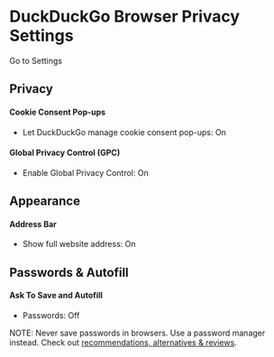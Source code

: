 # DuckDuckGo Browser Privacy Settings

Go to Settings



## Privacy

#### Cookie Consent Pop-ups
- Let DuckDuckGo manage cookie consent pop-ups: On

#### Global Privacy Control (GPC)
- Enable Global Privacy Control: On



## Appearance

#### Address Bar
- Show full website address: On



## Passwords & Autofill

#### Ask To Save and Autofill
- Passwords: Off

NOTE: Never save passwords in browsers. Use a password manager instead. Check out [recommendations, alternatives & reviews](https://github.com/StellarSand/privacy-settings#recommendations-alternatives--reviews).